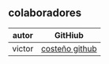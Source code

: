## colaboradores
| autor | GitHiub | 
| ----- | ------- |
| victor | [costeño github](https://github.com/victormoreno-2007)